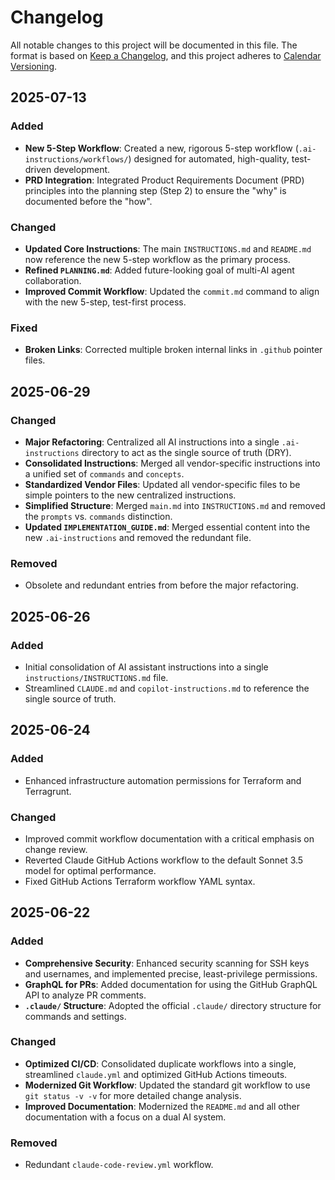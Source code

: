 # Changelog

<!-- markdownlint-disable MD024 -->

All notable changes to this project will be documented in this file.
The format is based on [Keep a Changelog](https://keepachangelog.com/en/1.0.0/),
and this project adheres to [Calendar Versioning](https://calver.org/).

## 2025-07-13

### Added

- **New 5-Step Workflow**: Created a new, rigorous 5-step workflow
  (`.ai-instructions/workflows/`) designed for automated, high-quality,
  test-driven development.
- **PRD Integration**: Integrated Product Requirements Document (PRD) principles into the planning step (Step 2) to ensure the "why" is documented before the "how".

### Changed

- **Updated Core Instructions**: The main `INSTRUCTIONS.md` and `README.md` now reference the new 5-step workflow as the primary process.
- **Refined `PLANNING.md`**: Added future-looking goal of multi-AI agent collaboration.
- **Improved Commit Workflow**: Updated the `commit.md` command to align with the new 5-step,
  test-first process.

### Fixed

- **Broken Links**: Corrected multiple broken internal links in `.github` pointer files.

## 2025-06-29

### Changed

- **Major Refactoring**: Centralized all AI instructions into a single `.ai-instructions` directory to act as the single source of truth (DRY).
- **Consolidated Instructions**: Merged all vendor-specific instructions into a unified set of `commands` and `concepts`.
- **Standardized Vendor Files**: Updated all vendor-specific files to be simple pointers to the new centralized instructions.
- **Simplified Structure**: Merged `main.md` into `INSTRUCTIONS.md` and removed the `prompts` vs. `commands` distinction.
- **Updated `IMPLEMENTATION_GUIDE.md`**: Merged essential content into the new `.ai-instructions` and removed the redundant file.

### Removed

- Obsolete and redundant entries from before the major refactoring.

## 2025-06-26

### Added

- Initial consolidation of AI assistant instructions into a single `instructions/INSTRUCTIONS.md` file.
- Streamlined `CLAUDE.md` and `copilot-instructions.md` to reference the single source of truth.

## 2025-06-24

### Added

- Enhanced infrastructure automation permissions for Terraform and Terragrunt.

### Changed

- Improved commit workflow documentation with a critical emphasis on change review.
- Reverted Claude GitHub Actions workflow to the default Sonnet 3.5 model for optimal performance.
- Fixed GitHub Actions Terraform workflow YAML syntax.

## 2025-06-22

### Added

- **Comprehensive Security**: Enhanced security scanning for SSH keys and usernames, and implemented precise, least-privilege permissions.
- **GraphQL for PRs**: Added documentation for using the GitHub GraphQL API to analyze PR comments.
- **`.claude/` Structure**: Adopted the official `.claude/` directory structure for commands and settings.

### Changed

- **Optimized CI/CD**: Consolidated duplicate workflows into a single, streamlined `claude.yml` and optimized GitHub Actions timeouts.
- **Modernized Git Workflow**: Updated the standard git workflow to use `git status -v -v` for more detailed change analysis.
- **Improved Documentation**: Modernized the `README.md` and all other documentation with a focus on a dual AI system.

### Removed

- Redundant `claude-code-review.yml` workflow.

